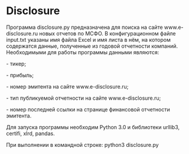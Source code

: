 # Disclosure
<p>Программа disclosure.py предназначена для поиска на сайте www.e-disclosure.ru новых отчетов по МСФО. В конфигурационном файле input.txt указаны имя файла Excel и имя листа в нём, на котором содержатся данные, полученные из годовой отчетности компаний. Необходимыми для работы программы данными являются:
<p> - тикер;
<p> - прибыль;
<p> - номер эмитента на сайте www.e-disclosure.ru;
<p> - тип публикуемой отчетности на сайте www.e-disclosure.ru;
<p> - номер последней ссылки на странице финансовой отчетности эмитента.
 <p>Для запуска программы необходим Python 3.0 и библиотеки urllib3, certifi, xlrd, pandas.
 <p>При выполнении в командной строке: python3 disclosure.py
